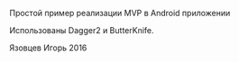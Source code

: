 Простой пример реализации MVP в Android приложении

Использованы Dagger2 и ButterKnife.

Язовцев Игорь 2016
